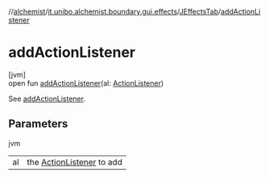 //[alchemist](../../../index.md)/[it.unibo.alchemist.boundary.gui.effects](../index.md)/[JEffectsTab](index.md)/[addActionListener](add-action-listener.md)

# addActionListener

[jvm]\
open fun [addActionListener](add-action-listener.md)(al: [ActionListener](https://docs.oracle.com/javase/8/docs/api/java/awt/event/ActionListener.html))

See [addActionListener](../../it.unibo.alchemist.boundary.gui/-file-menu/index.md#-810811452%2FFunctions%2F-267951372).

## Parameters

jvm

| | |
|---|---|
| al | the [ActionListener](https://docs.oracle.com/javase/8/docs/api/java/awt/event/ActionListener.html) to add |
